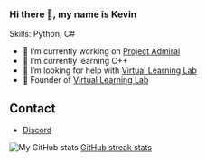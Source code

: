 ### Hi there 👋, my name is Kevin

Skills: Python, C#

- 🔭 I’m currently working on [Project Admiral](https://github.com/KevinGiesberts/Project-Admirals)
- 🌱 I’m currently learning C++
- 🤔 I’m looking for help with [Virtual Learning Lab](https://github.com/KevinGiesberts/Virtual-Learning-Lab)
- 💼 Founder of [Virtual Learning Lab](https://github.com/Virtual-Learning-Lab)
## Contact
  - [Discord](https://discordapp.com/users/776703468358467594)

![My GitHub stats](https://github-readme-stats.vercel.app/api?username=Cerabbite)
[GitHub streak stats](https://github-readme-streak-stats.herokuapp.com/?user=Cerabbite)
